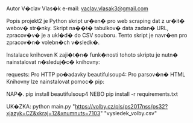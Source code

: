 Autor
V�clav Vlas�k
e-mail: vaclav.vlasak3@gmail.com

Popis
projekt2 je Python skript ur�en� pro web scraping dat z ur�it� webov� str�nky. Skript na��t� tabulkov� data zadan� URL, zpracov�v� je a ukl�d� do CSV souboru. Tento skript je navr�en pro zpracov�n� volebn�ch v�sledk�.

Instalace knihoven
K zaji�t�n� funk�nosti tohoto skriptu je nutn� nainstalovat n�sleduj�c� knihovny:

requests: Pro HTTP po�adavky
beautifulsoup4: Pro parsov�n� HTML
Knihovny lze nainstalovat pomoc� pip:

NAP�. pip install beautifulsoup4 
NEBO pip install -r requirements.txt

UK�ZKA: python main.py "https://volby.cz/pls/ps2017nss/ps32?xjazyk=CZ&xkraj=12&xnumnuts=7103" "vysledek_volby.csv"
